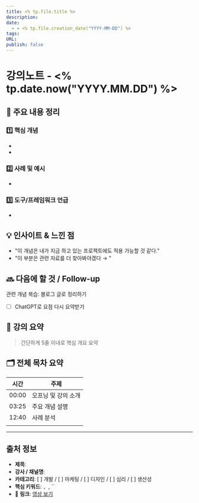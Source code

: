 ```yaml
---
title: <% tp.file.title %>
description: 
date:
  - - <% tp.file.creation_date("YYYY-MM-DD") %>
tags: 
URL: 
publish: false
---
```


#  강의노트 - <% tp.date.now("YYYY.MM.DD") %>

## 📝 주요 내용 정리

### 1️⃣ 핵심 개념
- 
- 

### 2️⃣ 사례 및 예시
- 

### 3️⃣ 도구/프레임워크 언급
- 

## 💡 인사이트 & 느낀 점
- "이 개념은 내가 지금 하고 있는 프로젝트에도 적용 가능할 것 같다."
- "이 부분은 관련 자료를 더 찾아봐야겠다 → "

## 🔜 다음에 할 것 / Follow-up
관련 개념 복습: 
 블로그 글로 정리하기
- [ ] ChatGPT로 요점 다시 요약받기


## 🧠 강의 요약
> 간단하게 5줄 이내로 핵심 개요 요약


## 🗂️ 전체 목차 요약

| 시간    | 주제          |
| ----- | ----------- |
| 00:00 | 오프닝 및 강의 소개 |
| 03:25 | 주요 개념 설명    |
| 12:40 | 사례 분석       |
|       |             |

---
##  출처 정보
-  **제목**: 
-  **강사 / 채널명**: 
-  **카테고리**: [ ] 개발 / [ ] 마케팅 / [ ] 디자인 / [ ] 심리 / [ ] 생산성
-  **핵심 키워드**: ``, ``, ``
- 🔗 **링크**: [영상 보기](https://)
